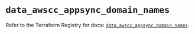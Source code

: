 # `data_awscc_appsync_domain_names`

Refer to the Terraform Registry for docs: [`data_awscc_appsync_domain_names`](https://registry.terraform.io/providers/hashicorp/awscc/0.70.0/docs/data-sources/appsync_domain_names).
